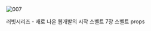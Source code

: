![007](https://github.com/user-attachments/assets/8092a6cb-effc-45e4-8f87-568f3e76c306)

러빗시리즈 - 새로 나온 웹개발의 시작 스벨트
7장 스벨트 props
